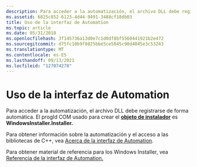 ```yaml
---
description: Para acceder a la automatización, el archivo DLL debe registrarse de forma automática. El progId COM que se usa para crear el objeto de instalador es WindowsInstaller.Installer.
ms.assetid: 6825c852-6123-4d44-9491-3488cf18db03
title: Uso de la interfaz de Automation
ms.topic: article
ms.date: 05/31/2018
ms.openlocfilehash: 3f145736a13d0e7c1d0df8bf5560441921b2e472
ms.sourcegitcommit: d75fc10b9f0825bbe5ce5045c90d4045e3c53243
ms.translationtype: MT
ms.contentlocale: es-ES
ms.lasthandoff: 09/13/2021
ms.locfileid: "127074278"
---
```

# <a name="using-the-automation-interface"></a>Uso de la interfaz de Automation

Para acceder a la automatización, el archivo DLL debe registrarse de forma automática. El progId COM usado para crear el [**objeto de instalador**](installer-object.md) es **WindowsInstaller.Installer.**

Para obtener información sobre la automatización y el acceso a las bibliotecas de C++, vea [Acerca de la interfaz de Automation](about-the-automation-interface.md).

Para obtener material de referencia para los Windows Installer, vea [Referencia de la interfaz de Automation.](automation-interface-reference.md)

 

 



